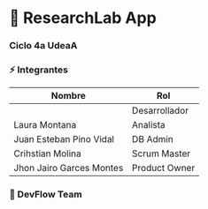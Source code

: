 # :rocket: ResearchLab App

### Ciclo 4a UdeaA

### :zap: Integrantes

| Nombre                    | Rol                   |
| --------------------------| ----------------------|
|                           | Desarrollador         |
| Laura  Montana            | Analista              |
| Juan Esteban Pino Vidal   | DB Admin              |
| Crihstian Molina          | Scrum Master          |
| Jhon Jairo Garces Montes  | Product Owner         |

### :metal: DevFlow Team
